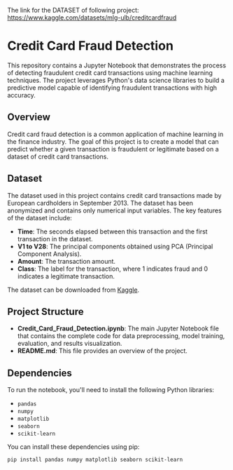 The link  for the DATASET of following project: https://www.kaggle.com/datasets/mlg-ulb/creditcardfraud
# Credit Card Fraud Detection

This repository contains a Jupyter Notebook that demonstrates the process of detecting fraudulent credit card transactions using machine learning techniques. The project leverages Python's data science libraries to build a predictive model capable of identifying fraudulent transactions with high accuracy.

## Overview

Credit card fraud detection is a common application of machine learning in the finance industry. The goal of this project is to create a model that can predict whether a given transaction is fraudulent or legitimate based on a dataset of credit card transactions.

## Dataset

The dataset used in this project contains credit card transactions made by European cardholders in September 2013. The dataset has been anonymized and contains only numerical input variables. The key features of the dataset include:

- **Time**: The seconds elapsed between this transaction and the first transaction in the dataset.
- **V1 to V28**: The principal components obtained using PCA (Principal Component Analysis).
- **Amount**: The transaction amount.
- **Class**: The label for the transaction, where 1 indicates fraud and 0 indicates a legitimate transaction.

The dataset can be downloaded from [Kaggle](https://www.kaggle.com/mlg-ulb/creditcardfraud).

## Project Structure

- **Credit_Card_Fraud_Detection.ipynb**: The main Jupyter Notebook file that contains the complete code for data preprocessing, model training, evaluation, and results visualization.
- **README.md**: This file provides an overview of the project.

## Dependencies

To run the notebook, you'll need to install the following Python libraries:

- `pandas`
- `numpy`
- `matplotlib`
- `seaborn`
- `scikit-learn`

You can install these dependencies using pip:

```bash
pip install pandas numpy matplotlib seaborn scikit-learn
